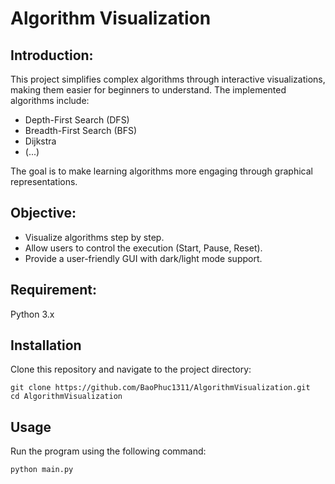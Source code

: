 # Algorithm Visualization

## Introduction:
This project simplifies complex algorithms through interactive visualizations, making them easier for beginners to understand. The implemented algorithms include:
- Depth-First Search (DFS)
- Breadth-First Search (BFS)
- Dijkstra
- (...)

The goal is to make learning algorithms more engaging through graphical representations.

## Objective:
- Visualize algorithms step by step.
- Allow users to control the execution (Start, Pause, Reset).
- Provide a user-friendly GUI with dark/light mode support.

## Requirement:
Python 3.x

## Installation
Clone this repository and navigate to the project directory:

```
git clone https://github.com/BaoPhuc1311/AlgorithmVisualization.git
cd AlgorithmVisualization
```

## Usage
Run the program using the following command:

```
python main.py
```
